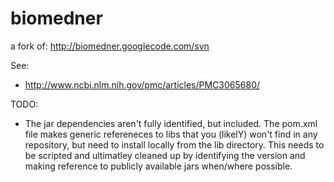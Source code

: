 biomedner
=========

a fork of: http://biomedner.googlecode.com/svn

See:
- http://www.ncbi.nlm.nih.gov/pmc/articles/PMC3065680/

TODO:
- The jar dependencies aren't fully identified, but included. 
  The pom.xml file makes generic refereneces to libs that you
  (likelY) won't find in any repository, but need to install 
  locally from the lib directory. This needs to be scripted
  and ultimatley cleaned up by identifying the version and
  making reference to publicly available jars when/where possible.
